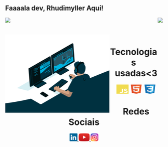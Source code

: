 ## Faaaala dev, Rhudimyller Aqui!

<div>
  <img  height="180em" src="https://github-readme-stats.vercel.app/api?username=rhudimyller&show_icons=true&theme=great-gatsby&include_all_commits=true&count_private=true"/>
  <img align="right" height="150em" src="https://github-readme-stats.vercel.app/api/top-langs/?username=rhudimyller&layout=compact&langs_count=16&theme=great-gatsby"/>
</div>
<br>

<div  align="center">
  <div style="display: inline_block"><br>
	<img align="left" height="250" alt="coding-time" src="code.gif">
	<h1 align="center">Tecnologias usadas<3</h1>
	<img align="center" height="30" width="40" alt="js-icon"  src="https://raw.githubusercontent.com/devicons/devicon/master/icons/javascript/javascript-plain.svg">
	<img align="center" height="30" width="40" alt="html-icon" src="https://raw.githubusercontent.com/devicons/devicon/master/icons/html5/html5-original.svg">
	<img align="center" height="30" width="40" alt="css-icon" src="https://raw.githubusercontent.com/devicons/devicon/master/icons/css3/css3-original.svg">
	    
 
  <h1 align="center">Redes Sociais</h1>
	</a>
	<a href = "https://www.linkedin.com/in/rhudimyller-belo-8aa9992a3/">
  	<img width="25" src="linkedin.svg">
	</a>
	<a href = "https://www.youtube.com/@CodigoRudi">
  	<img width="35" src="youtube.svg">
	</a>
	<a href = "https://www.instagram.com/codigo_rudi">
  	<img width="25" src="instagram.png">
	</a>
</div>
